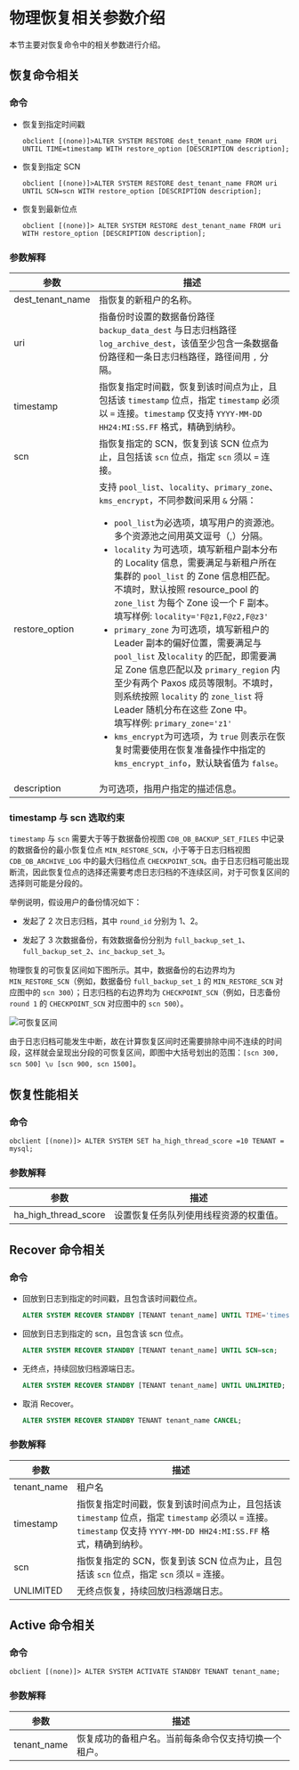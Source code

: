 # 物理恢复相关参数介绍

本节主要对恢复命令中的相关参数进行介绍。

## 恢复命令相关

### 命令

* 恢复到指定时间戳

   ```shell
   obclient [(none)]>ALTER SYSTEM RESTORE dest_tenant_name FROM uri UNTIL TIME=timestamp WITH restore_option [DESCRIPTION description];
   ```

* 恢复到指定 SCN

   ```shell
   obclient [(none)]>ALTER SYSTEM RESTORE dest_tenant_name FROM uri UNTIL SCN=scn WITH restore_option [DESCRIPTION description];
   ```

* 恢复到最新位点

   ```shell
   obclient [(none)]> ALTER SYSTEM RESTORE dest_tenant_name FROM uri WITH restore_option [DESCRIPTION description];
   ```

### 参数解释

|         参数        |     描述      |
|--------------------|--------------|
| dest_tenant_name   | 指恢复的新租户的名称。 |
| uri                | 指备份时设置的数据备份路径 `backup_data_dest` 与日志归档路径 `log_archive_dest`，该值至少包含一条数据备份路径和一条日志归档路径，路径间用 `,` 分隔。    |
| timestamp          | 指恢复指定时间戳，恢复到该时间点为止，且包括该 `timestamp` 位点，指定 `timestamp` 必须以 `=` 连接。`timestamp` 仅支持 `YYYY-MM-DD HH24:MI:SS.FF` 格式，精确到纳秒。|
| scn                | 指恢复指定的 SCN，恢复到该 SCN 位点为止，且包括该 `scn` 位点，指定 `scn` 须以 `=` 连接。|
| restore_option     | 支持 `pool_list`、`locality`、`primary_zone`、`kms_encrypt`，不同参数间采用 `&` 分隔： <ul><li>`pool_list`为必选项，填写用户的资源池。多个资源池之间用英文逗号（,）分隔。</li>  <li>`locality` 为可选项，填写新租户副本分布的 Locality 信息，需要满足与新租户所在集群的 `pool_list` 的 Zone 信息相匹配。 不填时，默认按照 resource_pool 的 `zone_list` 为每个 Zone 设一个 F 副本。</br>填写样例: `locality='F@z1,F@z2,F@z3'` <li> `primary_zone` 为可选项，填写新租户的 Leader 副本的偏好位置，需要满足与  `pool_list` 及`locality` 的匹配，即需要满足 Zone 信息匹配以及 `primary_region` 内至少有两个 Paxos 成员等限制。不填时，则系统按照 `locality` 的 `zone_list` 将 Leader 随机分布在这些 Zone 中。 </br>填写样例: `primary_zone='z1'`</li> <li>`kms_encrypt`为可选项，为 `true` 则表示在恢复时需要使用在恢复准备操作中指定的 `kms_encrypt_info`，默认缺省值为 `false`。 </li></ul>   |
| description |为可选项，指用户指定的描述信息。 |

### timestamp 与 scn 选取约束

`timestamp` 与 `scn` 需要大于等于数据备份视图 `CDB_OB_BACKUP_SET_FILES` 中记录的数据备份的最小恢复位点 `MIN_RESTORE_SCN`，小于等于日志归档视图 `CDB_OB_ARCHIVE_LOG` 中的最大归档位点 `CHECKPOINT_SCN`。由于日志归档可能出现断流，因此恢复位点的选择还需要考虑日志归档的不连续区间，对于可恢复区间的选择则可能是分段的。

举例说明，假设用户的备份情况如下：

* 发起了 2 次日志归档，其中 `round_id` 分别为 1、2。

* 发起了 3 次数据备份，有效数据备份分别为 `full_backup_set_1`、 `full_backup_set_2`、`inc_backup_set_3`。

物理恢复的可恢复区间如下图所示。其中，数据备份的右边界均为 `MIN_RESTORE_SCN`（例如，数据备份 `full_backup_set_1` 的 `MIN_RESTORE_SCN` 对应图中的 `scn 300`）；日志归档的右边界均为 `CHECKPOINT_SCN`（例如，日志备份 `round 1` 的 `CHECKPOINT_SCN` 对应图中的 `scn 500`）。

![可恢复区间](https://obbusiness-private.oss-cn-shanghai.aliyuncs.com/doc/img/observer-enterprise/V4.1.0/user-guide/backup-and-restore/restore-window.jpg)

由于日志归档可能发生中断，故在计算恢复区间时还需要排除中间不连续的时间段，这样就会呈现出分段的可恢复区间，即图中大括号划出的范围：`[scn 300, scn 500] \∪ [scn 900, scn 1500]`。

## 恢复性能相关

### 命令

```shell
obclient [(none)]> ALTER SYSTEM SET ha_high_thread_score =10 TENANT = mysql;
```

### 参数解释

|         参数                |     描述                                        |
|-----------------------------|------------------------------------------------|
| ha_high_thread_score         |  设置恢复任务队列使用线程资源的权重值。            |

## Recover 命令相关

### 命令

* 回放到日志到指定的时间戳，且包含该时间戳位点。

  ```sql
  ALTER SYSTEM RECOVER STANDBY [TENANT tenant_name] UNTIL TIME='timestamp';
  ```

* 回放到日志到指定的 scn，且包含该 scn 位点。

  ```sql
  ALTER SYSTEM RECOVER STANDBY [TENANT tenant_name] UNTIL SCN=scn;
  ```

* 无终点，持续回放归档源端日志。

  ```sql
  ALTER SYSTEM RECOVER STANDBY [TENANT tenant_name] UNTIL UNLIMITED;
  ```

* 取消 Recover。

  ```sql
  ALTER SYSTEM RECOVER STANDBY TENANT tenant_name CANCEL;
  ```

### 参数解释

|         参数                |     描述                                        |
|-----------------------------|------------------------------------------------|
| tenant_name         |  租户名            |
| timestamp          | 指恢复指定时间戳，恢复到该时间点为止，且包括该 `timestamp` 位点，指定 `timestamp` 必须以 `=` 连接。`timestamp` 仅支持 `YYYY-MM-DD HH24:MI:SS.FF` 格式，精确到纳秒。|
| scn                | 指恢复指定的 SCN，恢复到该 SCN 位点为止，且包括该 `scn` 位点，指定 `scn` 须以 `=` 连接。|
| UNLIMITED                | 无终点恢复，持续回放归档源端日志。|

## Active 命令相关

### 命令

```shell
obclient [(none)]> ALTER SYSTEM ACTIVATE STANDBY TENANT tenant_name;
```

### 参数解释

|         参数        |     描述           |
|--------------------|-------------------|
| tenant_name         | 恢复成功的备租户名。当前每条命令仅支持切换一个租户。|
